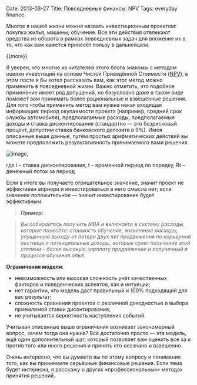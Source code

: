 Date: 2013-03-27
Title: Повседневные финансы: NPV
Tags: everyday finance

Многое в нашей жизни можно назвать инвестиционным проектом: покупка жилья, машины; обучение. Все эти действия отвлекают средства из оборота в рамках повседневных задач для вложения их в то, что как вам кажется принесёт пользу в дальнейшем.

{{more}}

Я уверен, что многие из читателей этого блога знакомы с методом оценки инвестиций на основе Чистой Приведённой Стоимости ([NPV](http://ru.wikipedia.org/wiki/Чистая_приведённая_стоимость "Википедия")), в этом посте я бы хотел рассказать вам, как этот метод можно применить в повседневной жизни. Важно отметить, что подобное применение имеет ряд допущений, но безусловно даже в таком виде поможет вам принимать более рациональные и взвешенные решения.
Для того чтобы применить метод вам нужна некая входящая информация: период окупаемости проекта (например, средний срок службы автомобиля), предполагаемые расходы, предполагаемые доходы и ставка дисконтирования (стандартно — это безрисковый процент, допустим ставка банковского депозита в 9%). Имея описанные выше данные, путём простых арифметических действий вы можете предположить результативность принимаемого вами решения.

![image](http://src.sencha.io/https://dl.dropbox.com/u/5371087/npv.png),

где i – ставка дисконтирования, t – временной период по порядку, Rt – денежный поток за период 

Если в итоге вы получаете отрицательное значение, значит проект не эффективен априори и инвестироваться в него смысла нет; если значение положительное — значит инвестирование будет эффективным.

>***Пример:***

>*Вы собираетесь получить MBA и включаете в систему расходы, которые понесёте: стоимость обучения, жизненные расходы, упущенную выходу от потери двух лет продвижения по карьерной лестнице и потенциальные доходы, которые сулит получение этой степени – более высокую зарплату продвижение и полученный в процессе обучения опыт.*

**Ограничения модели**: 

*	невозможность или высокая сложность учёт качественных факторов и поведенческих аспектов, как и интуиции;
*	нет гарантии, что модель даст правильный и 100% подходящий для вас результат;
*	сложность сравнения проектов с различной доходностью и выбора приемлимой ставки дисонтирования;
*	не учитывается вероятность наступления событий.

Учитывая описанные выше ограничения возникает закономерный вопрос, зачем тогда она нужна? Всё достаточно просто — эта модель, ещё один дополнительный шаг, который позволяет вам оценить все за и против того или иного решения и принять его осознано и взвешенно.

Очень интересно, что вы думаете вы по этому вопросу и понимание того, как вы принимаете серьёзные финансовые решения. Если тема будет интересна, я расскажу о других «профессиональных» методах принятия решений.